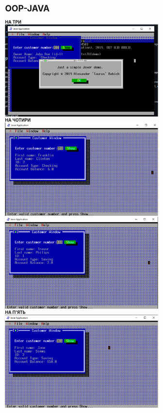 # OOP-JAVA 
**НА ТРИ**  
<img src="https://github.com/ppc-ntu-khpi/34-tui-lab1-Rifleborn/blob/master/images/three.png"/>  
**НА ЧОТИРИ**  
<img src="https://github.com/ppc-ntu-khpi/34-tui-lab1-Rifleborn/blob/master/images/output1.png"/> 
<img src="https://github.com/ppc-ntu-khpi/34-tui-lab1-Rifleborn/blob/master/images/output2.png"/>  
**НА П'ЯТЬ** 
<img src="https://github.com/ppc-ntu-khpi/34-tui-lab1-Rifleborn/blob/master/images/five.png"/> 


